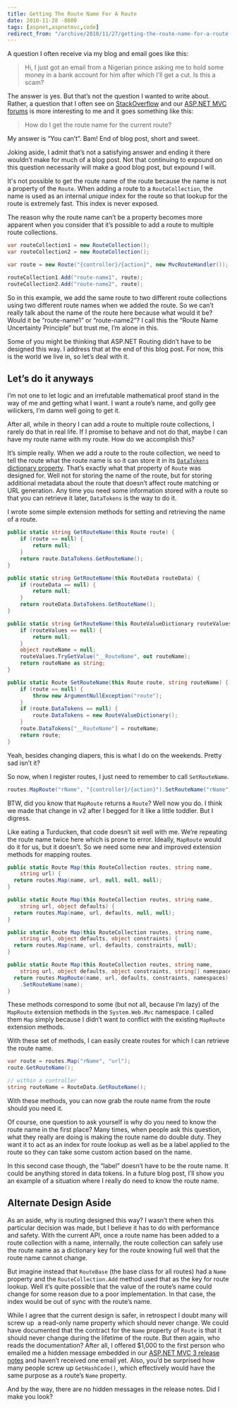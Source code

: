 ```yaml
---
title: Getting The Route Name For A Route
date: 2010-11-28 -0800
tags: [aspnet,aspnetmvc,code]
redirect_from: "/archive/2010/11/27/getting-the-route-name-for-a-route.aspx/"
---
```


A question I often receive via my blog and email goes like this:

> Hi, I just got an email from a Nigerian prince asking me to hold some
> money in a bank account for him after which I’ll get a cut. Is this a
> scam?

The answer is yes. But that’s not the question I wanted to write about.
Rather, a question that I often see on
[StackOverflow](http://stackoverflow.com/ "Programming Q&A Site") and
our [ASP.NET MVC
forums](http://forums.asp.net/1146.aspx "ASP.NET MVC Forums") is more
interesting to me and it goes something like this:

> How do I get the route name for the current route?

My answer is “You can’t”. Bam! End of blog post, short and sweet.

Joking aside, I admit that’s not a satisfying answer and ending it there
wouldn’t make for much of a blog post. Not that continuing to expound on
this question necessarily will make a good blog post, but expound I
will.

It's not possible to get the route name of the route because the name is
not a property of the `Route`. When adding a route to a
`RouteCollection`, the name is used as an internal *unique* index for
the route so that lookup for the route is extremely fast. This index is
never exposed.

The reason why the route name can’t be a property becomes more apparent
when you consider that it’s possible to add a route to multiple route
collections.

```csharp
var routeCollection1 = new RouteCollection();
var routeCollection2 = new RouteCollection();

var route = new Route("{controller}/{action}", new MvcRouteHandler());

routeCollection1.Add("route-name1", route);
routeCollection2.Add("route-name2", route);
```

So in this example, we add the same route to two different route
collections using two different route names when we added the route. So
we can’t really talk about the name of the route here because what would
it be? Would it be “route-name1” or “route-name2”? I call this the
“Route Name Uncertainty Principle” but trust me, I’m alone in this.

Some of you might be thinking that ASP.NET Routing didn’t have to be
designed this way. I address that at the end of this blog post. For now,
this is the world we live in, so let’s deal with it.

Let’s do it anyways
-------------------

I’m not one to let logic and an irrefutable mathematical proof stand in
the way of me and getting what I want. I want a route’s name, and golly
gee wilickers, I’m damn well going to get it.

After all, while in theory I can add a route to multiple route
collections, I rarely do that in real life. If I promise to behave and
not do that, maybe I can have my route name with my route. How do we
accomplish this?

It’s simple really. When we add a route to the route collection, we need
to tell the route what the route name is so it can store it in its
[`DataTokens` dictionary
property](http://msdn.microsoft.com/en-us/library/system.web.routing.route.datatokens.aspx "DataTokens property of Route").
That’s exactly what that property of `Route` was designed for. Well not
for storing the name of the route, but for storing additional metadata
about the route that doesn’t affect route matching or URL generation.
Any time you need some information stored with a route so that you can
retrieve it later, `DataTokens` is the way to do it.

I wrote some simple extension methods for setting and retrieving the
name of a route.

```csharp
public static string GetRouteName(this Route route) {
    if (route == null) {
        return null;
    }
    return route.DataTokens.GetRouteName();
}

public static string GetRouteName(this RouteData routeData) {
    if (routeData == null) {
        return null;
    }
    return routeData.DataTokens.GetRouteName();
}

public static string GetRouteName(this RouteValueDictionary routeValues) {
    if (routeValues == null) {
        return null;
    }
    object routeName = null;
    routeValues.TryGetValue("__RouteName", out routeName);
    return routeName as string;
}

public static Route SetRouteName(this Route route, string routeName) {
    if (route == null) {
        throw new ArgumentNullException("route");
    }
    if (route.DataTokens == null) {
        route.DataTokens = new RouteValueDictionary();
    }
    route.DataTokens["__RouteName"] = routeName;
    return route;
}
```

Yeah, besides changing diapers, this is what I do on the weekends.
Pretty sad isn’t it?

So now, when I register routes, I just need to remember to call
`SetRouteName`.

```csharp
routes.MapRoute("rName", "{controller}/{action}").SetRouteName("rName");
```

BTW, did you know that `MapRoute` returns a `Route`? Well now you do. I
think we made that change in v2 after I begged for it like a little
toddler. But I digress.

Like eating a Turducken, that code doesn’t sit well with me. We’re
repeating the route name twice here which is prone to error. Ideally,
`MapRoute` would do it for us, but it doesn’t. So we need some new and
improved extension methods for mapping routes.

```csharp
public static Route Map(this RouteCollection routes, string name, 
    string url) {
  return routes.Map(name, url, null, null, null);
}

public static Route Map(this RouteCollection routes, string name, 
    string url, object defaults) {
  return routes.Map(name, url, defaults, null, null);
}

public static Route Map(this RouteCollection routes, string name, 
    string url, object defaults, object constraints) {
  return routes.Map(name, url, defaults, constraints, null);
}

public static Route Map(this RouteCollection routes, string name, 
    string url, object defaults, object constraints, string[] namespaces) {
  return routes.MapRoute(name, url, defaults, constraints, namespaces)
    .SetRouteName(name);
}
```

These methods correspond to some (but not all, because I’m lazy) of the
`MapRoute` extension methods in the `System.Web.Mvc` namespace. I called
them `Map` simply because I didn’t want to conflict with the existing
`MapRoute` extension methods.

With these set of methods, I can easily create routes for which I can
retrieve the route name.

```csharp
var route = routes.Map("rName", "url");
route.GetRouteName();

// within a controller
string routeName = RouteData.GetRouteName();
```

With these methods, you can now grab the route name from the route
should you need it.

Of course, one question to ask yourself is why do you need to know the
route name in the first place? Many times, when people ask this
question, what they really are doing is making the route name do double
duty. They want it to act as an index for route lookup as well as be a
label applied to the route so they can take some custom action based on
the name.

In this second case though, the “label” doesn’t have to be the route
name. It could be anything stored in data tokens. In a future blog post,
I’ll show you an example of a situation where I really do need to know
the route name.

Alternate Design Aside
----------------------

As an aside, why is routing designed this way? I wasn’t there when this
particular decision was made, but I believe it has to do with
performance and safety. With the current API, once a route name has been
added to a route collection with a name, internally, the route
collection can safely use the route name as a dictionary key for the
route knowing full well that the route name cannot change.

But imagine instead that `RouteBase` (the base class for all routes) had
a `Name` property and the `RouteCollection.Add` method used that as the
key for route lookup. Well it’s quite possible that the value of the
route’s name could change for some reason due to a poor implementation.
In that case, the index would be out of sync with the route’s name.

While I agree that the current design is safer, in retrospect I doubt
many will screw up  a read-only name property which should never change.
We could have documented that the contract for the `Name` property of
`Route` is that it should never change during the lifetime of the route.
But then again, who reads the documentation? After all, I offered
\$1,000 to the first person who emailed me a hidden message embedded in
our [ASP.NET MVC 3 release
notes](http://www.asp.net/learn/whitepapers/mvc3-release-notes "ASP.NET MVC 3 Release Notes")
and haven’t received one email yet. Also, you’d be surprised how many
people screw up `GetHashCode()`, which effectively would have the same
purpose as a route’s `Name` property.

And by the way, there are no hidden messages in the release notes. Did I
make you look?

